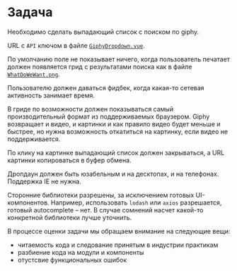 # Задача

Необходимо сделать выпадающий список с поиском по giphy.

URL c `API` ключом в файле [`GiphyDropdown.vue`](src/GiphyDropdown.js).

По умолчанию поле не показывает ничего, когда пользователь печатает должен появляется грид с результатами поиска как в файле [`WhatDoWeWant.png`](WhatDoWeWant.png).

Пользователю должен даваться фидбек, когда какая-то сетевая активность занимает время.

В гриде по возможности должен показываться самый производительный формат из поддерживаемых браузером. Giphy возвращает и видео, и картинки и как правило видео будет меньше и быстрее, но нужна возможность откатиться на картинку, если видео не поддерживается.

По клику на картинке выпадающий список должен закрываться, а URL картинки копироваться в буфер обмена.

Дропдаун должен быть юзабельным и на десктопах, и на телефонах. Поддержка IE не нужна.

Сторонние библиотеки разрешены, за исключением готовых UI-компонентов. Например, использовать `lodash` или `axios` разрешается, готовый autocomplete – нет. В случае сомнений насчет какой-то конкретной библиотеки лучше уточнить.

В процессе оценки задачи мы обращаем внимание на следующие вещи:

-   читаемость кода и следование принятым в индустрии практикам
-   разбиение кода на модули и компоненты
-   отустсвие функциональных ошибок
